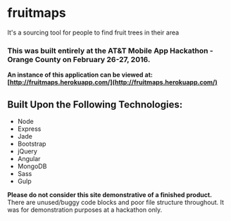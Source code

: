 # fruitmaps

It's a sourcing tool for people to find fruit trees in their area
### This was built entirely at the AT&T Mobile App Hackathon - Orange County on February 26-27, 2016.

**An instance of this application can be viewed at: [http://fruitmaps.herokuapp.com/](http://fruitmaps.herokuapp.com/)**

## Built Upon the Following Technologies:
- Node
- Express
- Jade
- Bootstrap
- jQuery
- Angular
- MongoDB
- Sass
- Gulp

**Please do not consider this site demonstrative of a finished product.** There are unused/buggy code blocks and poor file structure throughout. It was for demonstration purposes at a hackathon only.
